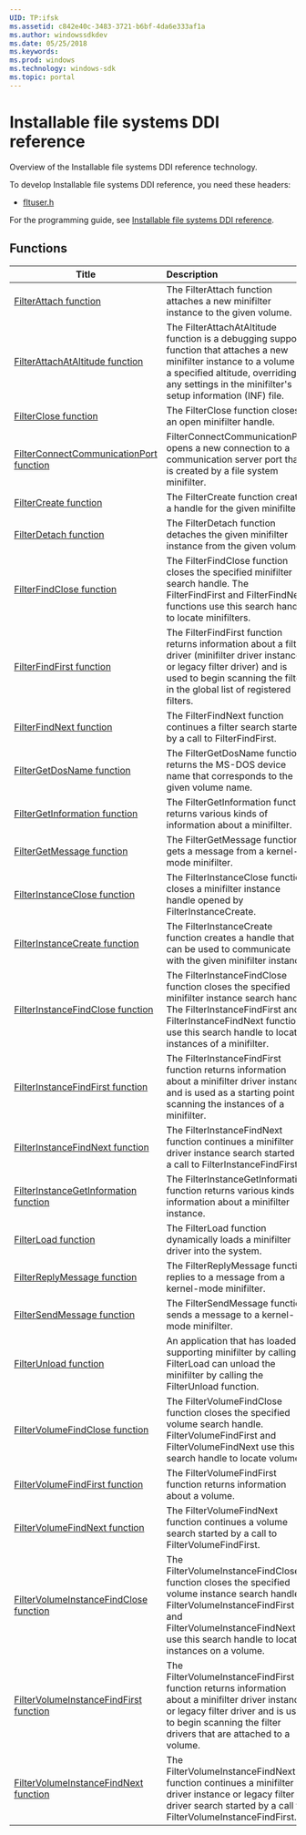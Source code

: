 ```yaml
---
UID: TP:ifsk
ms.assetid: c842e40c-3483-3721-b6bf-4da6e333af1a
ms.author: windowssdkdev
ms.date: 05/25/2018
ms.keywords: 
ms.prod: windows
ms.technology: windows-sdk
ms.topic: portal
---
```


# Installable file systems DDI reference



Overview of the Installable file systems DDI reference technology.

To develop Installable file systems DDI reference, you need these headers:

 * [fltuser.h](..\fltuser\index.md)

For the programming guide, see [Installable file systems DDI reference](/windows/desktop/ifsk).

## Functions

| Title   | Description   |
| ---- |:---- |
| [FilterAttach function](..\fltuser\nf-fltuser-filterattach.md) | The FilterAttach function attaches a new minifilter instance to the given volume. |
| [FilterAttachAtAltitude function](..\fltuser\nf-fltuser-filterattachataltitude.md) | The FilterAttachAtAltitude function is a debugging support function that attaches a new minifilter instance to a volume at a specified altitude, overriding any settings in the minifilter's setup information (INF) file. |
| [FilterClose function](..\fltuser\nf-fltuser-filterclose.md) | The FilterClose function closes an open minifilter handle. |
| [FilterConnectCommunicationPort function](..\fltuser\nf-fltuser-filterconnectcommunicationport.md) | FilterConnectCommunicationPort opens a new connection to a communication server port that is created by a file system minifilter. |
| [FilterCreate function](..\fltuser\nf-fltuser-filtercreate.md) | The FilterCreate function creates a handle for the given minifilter. |
| [FilterDetach function](..\fltuser\nf-fltuser-filterdetach.md) | The FilterDetach function detaches the given minifilter instance from the given volume. |
| [FilterFindClose function](..\fltuser\nf-fltuser-filterfindclose.md) | The FilterFindClose function closes the specified minifilter search handle. The FilterFindFirst and FilterFindNext functions use this search handle to locate minifilters. |
| [FilterFindFirst function](..\fltuser\nf-fltuser-filterfindfirst.md) | The FilterFindFirst function returns information about a filter driver (minifilter driver instance or legacy filter driver) and is used to begin scanning the filters in the global list of registered filters. |
| [FilterFindNext function](..\fltuser\nf-fltuser-filterfindnext.md) | The FilterFindNext function continues a filter search started by a call to FilterFindFirst. |
| [FilterGetDosName function](..\fltuser\nf-fltuser-filtergetdosname.md) | The FilterGetDosName function returns the MS-DOS device name that corresponds to the given volume name. |
| [FilterGetInformation function](..\fltuser\nf-fltuser-filtergetinformation.md) | The FilterGetInformation function returns various kinds of information about a minifilter. |
| [FilterGetMessage function](..\fltuser\nf-fltuser-filtergetmessage.md) | The FilterGetMessage function gets a message from a kernel-mode minifilter. |
| [FilterInstanceClose function](..\fltuser\nf-fltuser-filterinstanceclose.md) | The FilterInstanceClose function closes a minifilter instance handle opened by FilterInstanceCreate. |
| [FilterInstanceCreate function](..\fltuser\nf-fltuser-filterinstancecreate.md) | The FilterInstanceCreate function creates a handle that can be used to communicate with the given minifilter instance. |
| [FilterInstanceFindClose function](..\fltuser\nf-fltuser-filterinstancefindclose.md) | The FilterInstanceFindClose function closes the specified minifilter instance search handle. The FilterInstanceFindFirst and FilterInstanceFindNext functions use this search handle to locate instances of a minifilter. |
| [FilterInstanceFindFirst function](..\fltuser\nf-fltuser-filterinstancefindfirst.md) | The FilterInstanceFindFirst function returns information about a minifilter driver instance and is used as a starting point for scanning the instances of a minifilter. |
| [FilterInstanceFindNext function](..\fltuser\nf-fltuser-filterinstancefindnext.md) | The FilterInstanceFindNext function continues a minifilter driver instance search started by a call to FilterInstanceFindFirst. |
| [FilterInstanceGetInformation function](..\fltuser\nf-fltuser-filterinstancegetinformation.md) | The FilterInstanceGetInformation function returns various kinds of information about a minifilter instance. |
| [FilterLoad function](..\fltuser\nf-fltuser-filterload.md) | The FilterLoad function dynamically loads a minifilter driver into the system. |
| [FilterReplyMessage function](..\fltuser\nf-fltuser-filterreplymessage.md) | The FilterReplyMessage function replies to a message from a kernel-mode minifilter. |
| [FilterSendMessage function](..\fltuser\nf-fltuser-filtersendmessage.md) | The FilterSendMessage function sends a message to a kernel-mode minifilter. |
| [FilterUnload function](..\fltuser\nf-fltuser-filterunload.md) | An application that has loaded a supporting minifilter by calling FilterLoad can unload the minifilter by calling the FilterUnload function. |
| [FilterVolumeFindClose function](..\fltuser\nf-fltuser-filtervolumefindclose.md) | The FilterVolumeFindClose function closes the specified volume search handle. FilterVolumeFindFirst and FilterVolumeFindNext use this search handle to locate volumes. |
| [FilterVolumeFindFirst function](..\fltuser\nf-fltuser-filtervolumefindfirst.md) | The FilterVolumeFindFirst function returns information about a volume. |
| [FilterVolumeFindNext function](..\fltuser\nf-fltuser-filtervolumefindnext.md) | The FilterVolumeFindNext function continues a volume search started by a call to FilterVolumeFindFirst. |
| [FilterVolumeInstanceFindClose function](..\fltuser\nf-fltuser-filtervolumeinstancefindclose.md) | The FilterVolumeInstanceFindClose function closes the specified volume instance search handle. FilterVolumeInstanceFindFirst and FilterVolumeInstanceFindNext use this search handle to locate instances on a volume. |
| [FilterVolumeInstanceFindFirst function](..\fltuser\nf-fltuser-filtervolumeinstancefindfirst.md) | The FilterVolumeInstanceFindFirst function returns information about a minifilter driver instance or legacy filter driver and is used to begin scanning the filter drivers that are attached to a volume. |
| [FilterVolumeInstanceFindNext function](..\fltuser\nf-fltuser-filtervolumeinstancefindnext.md) | The FilterVolumeInstanceFindNext function continues a minifilter driver instance or legacy filter driver search started by a call to FilterVolumeInstanceFindFirst. |

